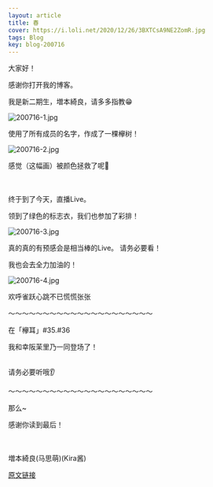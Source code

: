 ```yaml
---
layout: article
title: 春
cover: https://i.loli.net/2020/12/26/3BXTCsA9NE2ZomR.jpg
tags: Blog
key: blog-200716
---
```


大家好！

感谢你打开我的博客。

我是新二期生，増本綺良，请多多指教😁

![200716-1.jpg](https://i.loli.net/2020/12/26/3BXTCsA9NE2ZomR.jpg)

使用了所有成员的名字，作成了一棵欅树！
<!--more-->

![200716-2.jpg](https://i.loli.net/2020/12/26/KrqOZLJb98Gca2l.jpg)

感觉（这幅画）被颜色拯救了呢🤔
<br/><br/><br/>

终于到了今天，直播Live。

领到了绿色的标志衣，我们也参加了彩排！

![200716-3.jpg](https://i.loli.net/2020/12/26/Dcxad39CHLb2gfw.jpg)

真的真的有预感会是相当棒的Live。
请务必要看！


我也会去全力加油的！

![200716-4.jpg](https://i.loli.net/2020/12/26/zYI1C7jwmUkDAaf.jpg)

欢呼雀跃心跳不已慌慌张张

〜〜〜〜〜〜〜〜〜〜〜〜〜〜〜〜〜〜〜〜〜

在「欅耳」#35.#36

我和幸阪茉里乃一同登场了！
<br/><br/>

请务必要听哦👂

〜〜〜〜〜〜〜〜〜〜〜〜〜〜〜〜〜〜〜〜〜

那么~


感谢你读到最后！
<br/><br/><br/>

増本綺良(马思萌)(Kira酱)

[原文链接](https://www.keyakizaka46.com/s/k46o/diary/detail/34772?cd=member)